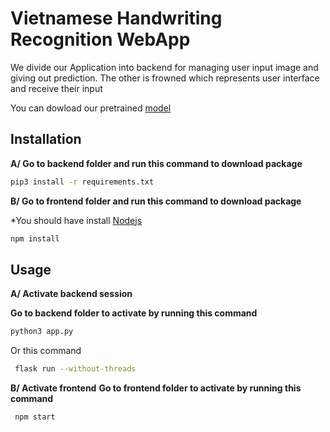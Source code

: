 # Vietnamese Handwriting Recognition WebApp

We divide our Application into backend for managing user input image and giving out prediction. The other is frowned which represents user interface and receive their input

You can dowload our pretrained [model](https://drive.google.com/drive/folders/1pgSICcELr0HFSaugtsaCfJA-WeRzAQP-?usp=sharing)

## Installation

**A/ Go to backend folder and run this command to download package**

```bash
pip3 install -r requirements.txt
```

**B/ Go to frontend folder and run this command to download package**

\*You should have install [Nodejs](https://nodejs.org/en/)

```bash
npm install
```

## Usage

**A/ Activate backend session**

**Go to backend folder to activate by running this command**

```bash
python3 app.py
```

Or this command

```bash
 flask run --without-threads
```

**B/ Activate frontend**
**Go to frontend folder to activate by running this command**

```bash
 npm start
```
